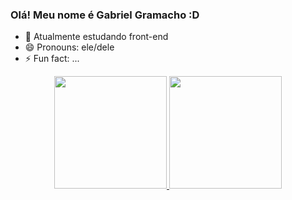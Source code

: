 ### Olá! Meu nome é Gabriel Gramacho :D


- 🌱 Atualmente estudando front-end
- 😄 Pronouns: ele/dele
- ⚡ Fun fact: ...
<div align="center">
  <a href="https://github.com/Lowpexay">
  <img height="180em" src="https://github-readme-stats.vercel.app/api?username=Lowpexay&show_icons=true&theme=tokyonight&include_all_commits=true&count_private=true"/>
  <img height="180em" src="https://github-readme-stats.vercel.app/api/top-langs/?username=Lowpexay&layout=compact&langs_count=7&theme=tokyonight"/>
</div>
